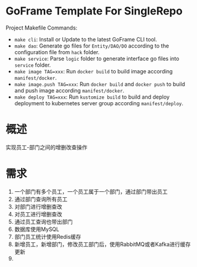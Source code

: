 # GoFrame Template For SingleRepo

Project Makefile Commands: 
- `make cli`: Install or Update to the latest GoFrame CLI tool.
- `make dao`: Generate go files for `Entity/DAO/DO` according to the configuration file from `hack` folder.
- `make service`: Parse `logic` folder to generate interface go files into `service` folder.
- `make image TAG=xxx`: Run `docker build` to build image according `manifest/docker`.
- `make image.push TAG=xxx`: Run `docker build` and `docker push` to build and push image according `manifest/docker`.
- `make deploy TAG=xxx`: Run `kustomize build` to build and deploy deployment to kubernetes server group according `manifest/deploy`.

# 概述
实现员工-部门之间的增删改查操作

# 需求
1. 一个部门有多个员工，一个员工属于一个部门，通过部门带出员工
2. 通过部门查询所有员工
3. 对部门进行增删查改
4. 对员工进行增删查改
5. 通过员工查询也带出部门
6. 数据库使用MySQL
7. 部门员工统计使用Redis缓存
8. 新增员工，新增部门，修改员工部门后，使用RabbitMQ或者Kafka进行缓存更新
9. 

